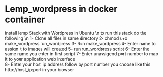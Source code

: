 # Lemp_wordpress in docker container
install lemp Stack with Wordpress in Ubuntu \n
to run this stack do the following \n
1- Clone all files in same directory
2- chmod u+x make_wordpress run_wordpress
3- Run make_wordpress 
4- Enter name to assign it to images will created 
5- run run_wordpress script 
6- Enter the same name you enter in first script
7- Enter unassigend port number to map it to your application web interface  
8- Enter your host ip address follow by port number you choose like this http://host_ip:port in your browser 

